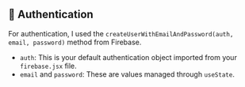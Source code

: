 ## 🔐 Authentication

For authentication, I used the `createUserWithEmailAndPassword(auth, email, password)` method from Firebase.

- `auth`: This is your default authentication object imported from your `firebase.jsx` file.
- `email` and `password`: These are values managed through `useState`.